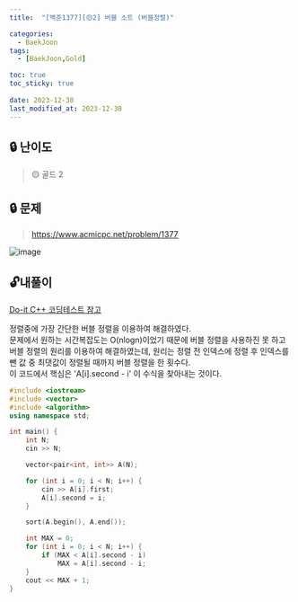 ```yaml
---
title:  "[백준1377][🟡2] 버블 소트 (버블정렬)"

categories:
  - BaekJoon
tags:
  - [BaekJoon,Gold]

toc: true
toc_sticky: true
 
date: 2023-12-30
last_modified_at: 2023-12-30
---
```

## **🔒 난이도**
> 🟡 골드 2   
  
  
  
## **🔒 문제**
> <https://www.acmicpc.net/problem/1377>  

![image](https://github.com/jjohmin/jjohmin.github.io/assets/128464783/18e08b37-9d65-4f86-a9a1-8cbeb65344f6)

## 🔓**내풀이**
[Do-it C++ 코딩테스트 참고](https://www.inflearn.com/course/lecture?courseSlug=%EB%91%90%EC%9E%87-%EC%95%8C%EA%B3%A0%EB%A6%AC%EC%A6%98-%EC%BD%94%EB%94%A9%ED%85%8C%EC%8A%A4%ED%8A%B8-%EC%94%A8%EC%81%A0%EC%81%A0&unitId=148478)  

정렬중에 가장 간단한 버블 정렬을 이용하여 해결하였다.  
문제에서 원하는 시간복잡도는 O(nlogn)이었기 때문에 버블 정렬을 사용하진 못 하고 버블 정렬의 원리를 이용하여 해결하였는데, 원리는 정렬 전 인덱스에 정렬 후 인덱스를 뺀 값 중 최댓값이 정렬될 때까지 버블 정렬을 한 횟수다.  
이 코드에서 핵심은 'A[i].second - i' 이 수식을 찾아내는 것이다.  

```c++
#include <iostream>
#include <vector>
#include <algorithm>
using namespace std;

int main() {
	int N;
	cin >> N;

	vector<pair<int, int>> A(N);

	for (int i = 0; i < N; i++) {
		cin >> A[i].first;
		A[i].second = i;
	}

	sort(A.begin(), A.end());

	int MAX = 0;
	for (int i = 0; i < N; i++) {
		if (MAX < A[i].second - i)
			MAX = A[i].second - i;
	}
	cout << MAX + 1;
}
```